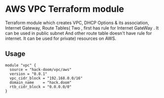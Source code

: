 # AWS VPC Terraform module

Terraform module which creates VPC, DHCP Options & its association, Internet Gateway, Route Tables( Two , first has rule for Internet GateWay . It can be used in public subnet And other route table doesn't have rule for internet. It can be used for private) resources on AWS.

## Usage

```hcl
module "vpc" {
  source = "hack-doom/vpc/aws"
  version = "0.0.1"
  vpc_cidr_block = "192.168.0.0/16"
  domain_name    = "hack.doom"
  rtb_cidr_block = "0.0.0.0/0"
}
```